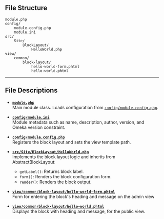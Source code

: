 ## File Structure

```
module.php
config/
    module.config.php
    module.ini
src/
    Site/
        BlockLayout/
            HelloWorld.php
view/
    common/
        block-layout/
            hello-world-form.phtml
            hello-world.phtml
```

---

## File Descriptions

- **[`module.php`](module.php )**  
  Main module class. Loads configuration from [`config/module.config.php`](config/module.config.php ).

- **[`config/module.ini`](config/module.ini )**  
  Module metadata such as name, description, author, version, and Omeka version constraint.

- **[`config/module.config.php`](config/module.config.php )**  
  Registers the block layout and sets the view template path.

- **[`src/Site/BlockLayout/HelloWorld.php`](src/Site/BlockLayout/HelloWorld.php )**  
  Implements the block layout logic and inherits from AbstractBlockLayout:
  - `getLabel()`: Returns block label.
  - `form()`: Renders the block configuration form.
  - `render()`: Renders the block output.

- **[`view/common/block-layout/hello-world-form.phtml`](view/common/block-layout/hello-world-form.phtml )**  
  Form for entering the block's heading and message on the admin view

- **[`view/common/block-layout/hello-world.phtml`](view/common/block-layout/hello-world.phtml )**  
  Displays the block with heading and message, for the public view.